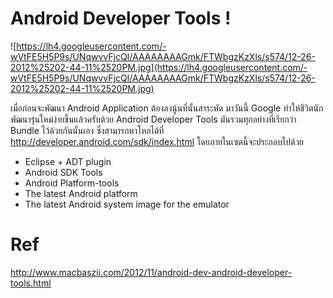 # Android Developer Tools ! #

![https://lh4.googleusercontent.com/-wVtFE5H5P9s/UNqwvvFjcQI/AAAAAAAAGmk/FTWbgzKzXls/s574/12-26-2012%25202-44-11%2520PM.jpg](https://lh4.googleusercontent.com/-wVtFE5H5P9s/UNqwvvFjcQI/AAAAAAAAGmk/FTWbgzKzXls/s574/12-26-2012%25202-44-11%2520PM.jpg)

เมื่อก่อนจะพัฒนา Android Application ต้องลงนู้นที่นั้นสาระพัด
มาวันนี้ Google ทำให้ชีวิตนักพัฒนารุ่นใหม่ง่ายขึ้นแล้วครับด้วย
Android Developer Tools มันรวมทุกอย่างที่เรียกว่า Bundle ไว้ด้วยกันนั้นเอง
ซึ่งสามารถหาโหลได้ที่ http://developer.android.com/sdk/index.html
โดยภายในเซตนี้จะประกอบไปด้วย
  * Eclipse + ADT plugin
  * Android SDK Tools
  * Android Platform-tools
  * The latest Android platform
  * The latest Android system image for the emulator

# Ref #

http://www.macbaszii.com/2012/11/android-dev-android-developer-tools.html